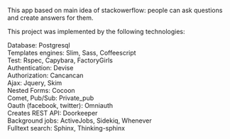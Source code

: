 This app based on main idea of stackowerflow: people can ask questions and create answers for them.  

This project was implemented by the following technologies:  
  
Database: Postgresql  
Templates engines: Slim, Sass, Coffeescript  
Test: Rspec, Capybara, FactoryGirls  
Authentication: Devise  
Authorization: Cancancan  
Ajax: Jquery, Skim  
Nested Forms: Cocoon  
Comet, Pub/Sub: Private_pub  
Oauth (facebook, twitter): Omniauth  
Creates REST API: Doorkeeper  
Background jobs: ActiveJobs, Sidekiq, Whenever  
Fulltext search: Sphinx, Thinking-sphinx  